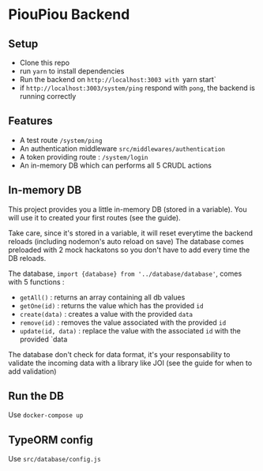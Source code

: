 # PiouPiou Backend

## Setup
- Clone this repo
- run `yarn` to install dependencies
- Run the backend on `http://localhost:3003 with `yarn start`
- if `http://localhost:3003/system/ping` respond with `pong`, the backend is running correctly

## Features
- A test route `/system/ping`
- An authentication middleware `src/middlewares/authentication`
- A token providing route : `/system/login`
- An in-memory DB which can performs all 5 CRUDL actions

## In-memory DB
This project provides you a little in-memory DB (stored in a variable).
You will use it to created your first routes (see the guide).

Take care, since it's stored in a variable, it will reset everytime the backend reloads (including nodemon's auto reload on save)
The database comes preloaded with 2 mock hackatons so you don't have to add every time the DB reloads.

The database, `import {database} from '../database/database'`, comes with 5 functions :

- `getAll()` : returns an array containing all db values
- `getOne(id)` : returns the value which has the provided `id`
- `create(data)` : creates a value with the provided `data`
- `remove(id)` : removes the value associated with the provided `id`
- `update(id, data)` : replace the value with the associated `id` with the provided `data

The database don't check for data format, it's your responsability to validate the incoming data with a library like JOI (see the guide for when to add validation)

## Run the DB

Use `docker-compose up`

## TypeORM config

Use `src/database/config.js`